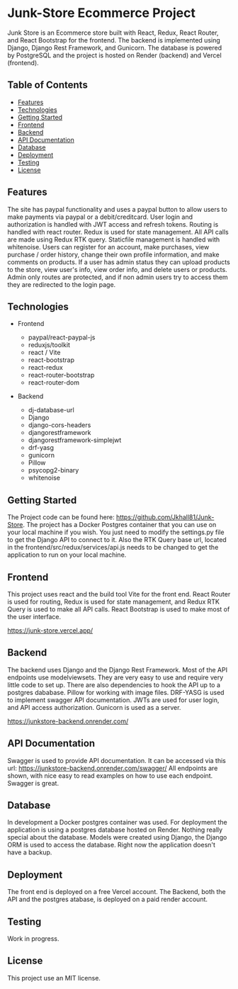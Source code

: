 # Junk-Store Ecommerce Project

Junk Store is an Ecommerce store built with React, Redux, React Router, and React Bootstrap for the frontend. The backend is implemented using Django, Django Rest Framework, and Gunicorn. The database is powered by PostgreSQL and the project is hosted on Render (backend) and Vercel (frontend).

## Table of Contents

- [Features](#features)
- [Technologies](#technologies)
- [Getting Started](#getting-started)
- [Frontend](#frontend)
- [Backend](#backend)
- [API Documentation](#api-documentation)
- [Database](#database)
- [Deployment](#deployment)
- [Testing](#testing)
- [License](#license)

## Features

The site has paypal functionality and uses a paypal button to allow users to make payments via paypal or a debit/creditcard. User login and authorization is handled with JWT access and refresh tokens. Routing is handled with react router. Redux is used for state management. All API calls are made using Redux RTK query. Staticfile management is handled with whitenoise. Users can register for an account, make purchases, view purchase / order history, change their own profile information, and make comments on products. If a user has admin status they can upload products to the store, view user's info, view order info, and delete users or products. Admin only routes are protected, and if non admin users try to access them they are redirected to the login page.

## Technologies

- Frontend

  - paypal/react-paypal-js
  - reduxjs/toolkit
  - react / Vite
  - react-bootstrap
  - react-redux
  - react-router-bootstrap
  - react-router-dom

- Backend
  - dj-database-url
  - Django
  - django-cors-headers
  - djangorestframework
  - djangorestframework-simplejwt
  - drf-yasg
  - gunicorn
  - Pillow
  - psycopg2-binary
  - whitenoise

## Getting Started

The Project code can be found here: https://github.com/Jkhall81/Junk-Store.
The project has a Docker Postgres container that you can use on your local machine if you wish. You just need to modify the settings.py file to get the Django API to connect to it. Also the RTK Query base url, located in the frontend/src/redux/services/api.js needs to be changed to get the application to run on your local machine.

## Frontend

This project uses react and the build tool Vite for the front end. React Router is used for routing, Redux is used for state management, and Redux RTK Query is used to make all API calls. React Bootstrap is used to make most of the user interface.

https://junk-store.vercel.app/

## Backend

The backend uses Django and the Django Rest Framework. Most of the API endpoints use modelviewsets. They are very easy to use and require very little code to set up. There are also dependencies to hook the API up to a postgres dababase. Pillow for working with image files. DRF-YASG is used to implement swagger API documentation. JWTs are used for user login, and API access authorization. Gunicorn is used as a server.

https://junkstore-backend.onrender.com/

## API Documentation

Swagger is used to provide API documentation. It can be accessed via this url:
https://junkstore-backend.onrender.com/swagger/
All endpoints are shown, with nice easy to read examples on how to use each endpoint. Swagger is great.

## Database

In development a Docker postgres container was used. For deployment the application is using a postgres database hosted on Render. Nothing really special about the database. Models were created using Django, the Django ORM is used to access the database. Right now the application doesn't have a backup.

## Deployment

The front end is deployed on a free Vercel account. The Backend, both the API and the postgres atabase, is deployed on a paid render account.

## Testing

Work in progress.

## License

This project use an MIT license.
